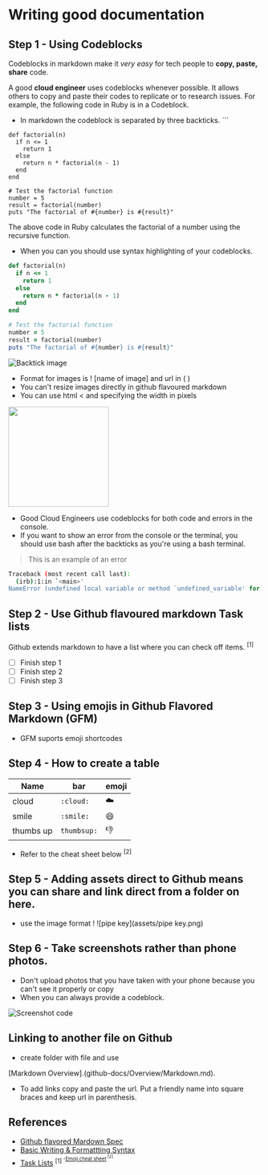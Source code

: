 # Writing good documentation 

## Step 1 - Using Codeblocks

Codeblocks in markdown make it *very easy* for tech people to **copy, paste, share** code. 

A good __cloud engineer__ uses codeblocks whenever possible. It allows others to copy and paste their codes to replicate or to research issues. For example, the following code in Ruby is in a Codeblock. 

- In markdown the codeblock is separated by three backticks. ```

```
def factorial(n)
  if n <= 1
    return 1
  else
    return n * factorial(n - 1)
  end
end

# Test the factorial function
number = 5
result = factorial(number)
puts "The factorial of #{number} is #{result}"
```
The above code in Ruby calculates the factorial of a number using the recursive function. 

- When you can you should use syntax highlighting of your codeblocks.

```ruby
def factorial(n)
  if n <= 1
    return 1
  else
    return n * factorial(n - 1)
  end
end

# Test the factorial function
number = 5
result = factorial(number)
puts "The factorial of #{number} is #{result}"
```

![Backtick image](https://github.com/IntheLoops/github-docs/assets/145233629/d2b12a72-5a9d-4fab-8c24-55288f6444ec)

- Format for images is ! [name of image] and url in ( ) 
- You can't resize images directly in github flavoured markdown 
- You can use html < and specifying the width in pixels 
<img width="200px" src="https://github.com/IntheLoops/github-docs/assets/145233629/d2b12a72-5a9d-4fab-8c24-55288f6444ec" />

- Good Cloud Engineers use codeblocks for both code and errors in the console.
- If you want to show an error from the console or the terminal, you should use bash after the backticks as you're using a bash terminal.
> This is an example of an error 

```bash
Traceback (most recent call last):
  (irb):1:in `<main>'
NameError (undefined local variable or method `undefined_variable' for main:Object)
```

## Step 2 - Use Github flavoured markdown Task lists 

Github extends markdown to have a list where you can check off items. <sup>[1]<sup/>

- [ ] Finish step 1
- [ ] Finish step 2
- [ ] Finish step 3

## Step 3 - Using emojis in Github Flavored Markdown (GFM) 
- GFM suports emoji shortcodes
  
## Step 4 - How to create a table 
| Name | bar | emoji |
| --- | --- | --- |
| cloud | `:cloud:` | ☁️
| smile | `:smile:` | 😄
| thumbs up | `thumbsup:` | 👎
- Refer to the cheat sheet below <sup>[2]<sup/>

## Step 5 - Adding assets direct to Github means you can share and link direct from a folder on here. 
- use the image format ! []()
![pipe key](assets/pipe key.png)

## Step 6 - Take screenshots rather than phone photos. 
- Don't upload photos that you have taken with your phone because you can't see it properly or copy
- When you can always provide a codeblock. 

![Screenshot code ](https://github.com/IntheLoops/github-docs/assets/145233629/d51192e5-75f6-44fe-a347-aa97d6543862)

## Linking to another file on Github 
- create folder with file and use []()

[Markdown Overview].(github-docs/Overview/Markdown.md).

- To add links copy and paste the url. Put a friendly name into square braces and keep url in parenthesis.
  
## References

- [Github flavored Mardown Spec](https://github.github.com/gfm/)
- [Basic Writing & Formattting Syntax](https://docs.github.com/en/get-started/writing-on-github/getting-started-with-writing-and-formatting-on-github/basic-writing-and-formatting-syntax)
- [Task Lists](https://docs.github.com/en/get-started/writing-on-github/getting-started-with-writing-and-formatting-on-github/basic-writing-and-formatting-syntax#task-lists) <sup>[1]<sup/>
-[Emoji cheat sheet](https://www.webfx.com/tools/emoji-cheat-sheet/) <sup>[2]<sup/>



